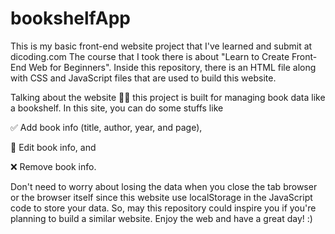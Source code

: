 # bookshelfApp


This is my basic front-end website project that I've learned and submit at dicoding.com
The course that I took there is about "Learn to Create Front-End Web for Beginners". 
Inside this repository, there is an HTML file along with CSS and JavaScript files that are used to build this website.




Talking about the website 💁‍♂️ 
this project is built for managing book data like a bookshelf. In this site, you can do some stuffs like




✅ Add book info (title, author, year, and page),

📝 Edit book info, and

❌ Remove book info.




Don't need to worry about losing the data when you close the tab browser or the browser itself since this website use localStorage in the JavaScript code to store your data. 
So, may this repository could inspire you if you're planning to build a similar website. 
Enjoy the web and have a great day! :)
